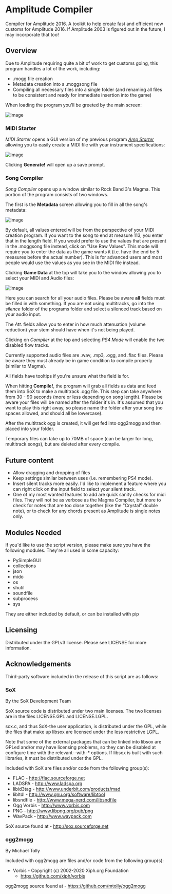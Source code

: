 # Amplitude Compiler
Compiler for Amplitude 2016. A toolkit to help create fast and efficient new customs for Amplitude 2016. If Amplitude 2003 is figured out in the future, I may incorporate that too!

## Overview
Due to Amplitude requiring quite a bit of work to get customs going, this program handles a lot of the work, including:
* .mogg file creation
* Metadata creation into a .moggsong file
* Compiling all necessary files into a single folder (and renaming all files to be consistent and ready for immediate insertion into the game)

When loading the program you'll be greeted by the main screen:

![image](https://user-images.githubusercontent.com/74471839/136065771-e8e4ad01-0325-477e-bc94-0548dc75ed9e.png)

### MIDI Starter

_MIDI Starter_ opens a GUI version of my previous program [_Amp Starter_](https://github.com/AddyMills/AmpStarter) allowing you to easily create a MIDI file with your instrument specifications:

![image](https://user-images.githubusercontent.com/74471839/136855828-163f364c-adb8-42e4-afed-9c00f668fb10.png)

Clicking **Generate!** will open up a save prompt.

### Song Compiler

_Song Compiler_ opens up a window similar to Rock Band 3's Magma. This portion of the program consists of two windows.

The first is the **Metadata** screen allowing you to fill in all the song's metadata:

![image](https://user-images.githubusercontent.com/74471839/136858205-9a216e9d-29c3-4347-8839-912a0d54d46d.png)

By default, all values entered will be from the perspective of your MIDI creation program. If you want to the song to end at measure 113, you enter that in the length field. If you would prefer to use the values that are present in the .moggsong file instead, click on "Use Raw Values". This mode will require you to enter the data as the game wants it (i.e. have the end be 5 measures before the actual number). This is for advanced users and most people would use the values as you see in the MIDI file instead.

Clicking **Game Data** at the top will take you to the window allowing you to select your MIDI and Audio files:

![image](https://user-images.githubusercontent.com/74471839/136858227-c516dc4c-cf4e-47e2-9e55-bebdc415ef1f.png)

Here you can search for all your audio files. Please be aware **all** fields must be filled in with something. If you are not using multitracks, go into the *silence* folder of the programs folder and select a silenced track based on your audio input.

The *Att.* fields allow you to enter in how much attenuation (volume reduction) your stem should have when it's not being played.

Clicking on *Compiler* at the top and selecting *PS4 Mode* will enable the two disabled flow tracks.

Currently supported audio files are .wav, .mp3, .ogg, and .flac files. Please be aware they must already be in game condition to compile properly (similar to Magma).

All fields have tooltips if you're unsure what the field is for.

When hitting **Compile!**, the program will grab all fields as data and feed them into SoX to make a multitrack .ogg file. This step can take anywhere from 30 - 90 seconds (more or less depending on song length). Please be aware your files will be named after the folder it's in. It's assumed that you want to play this right away, so please name the folder after your song (no spaces allowed, and should all be lowercase).

After the multitrack ogg is created, it will get fed into ogg2mogg and then placed into your folder.

Temporary files can take up to 70MB of space (can be larger for long, multitrack songs), but are deleted after every compile.

## Future content

* Allow dragging and dropping of files
* Keep settings similar between uses (i.e. remembering PS4 mode).
* Insert silent tracks more easily. I'd like to implement a feature where you can right click on the input field to select your silent track.
* One of my most wanted features to add are quick sanity checks for midi files. They will not be as verbose as the Magma Compiler, but more to check for notes that are too close together (like the "Crystal" double note), or to check for any chords present as Amplitude is single notes only.

## Modules Needed
If you'd like to use the script version, please make sure you have the following modules. They're all used in some capacity:
* PySimpleGUI
* collections
* json
* mido
* os
* shutil
* soundfile
* subprocess
* sys

They are either included by default, or can be installed with pip

## Licensing
Distributed under the GPLv3 license. Please see LICENSE for more information.

## Acknowledgements
Third-party software included in the release of this script are as follows:
### SoX
By the SoX Development Team

SoX source code is distributed under two main licenses. The two
licenses are in the files LICENSE.GPL and LICENSE.LGPL.

sox.c, and thus SoX-the user application, is distributed under the
GPL, while the files that make up libsox are licensed under the less
restrictive LGPL.

Note that some of the external packages that can be linked into libsox
are GPLed and/or may have licensing problems, so they can be disabled
at configure time with the relevant--with-* options. If libsox is built
with such libraries, it must be distributed under the GPL.

Included with SoX are files and/or code from the following group(s):

* FLAC - http://flac.sourceforge.net
* LADSPA - http://www.ladspa.org
* libid3tag - http://www.underbit.com/products/mad
* libltdl - http://www.gnu.org/software/libtool
* libsndfile - http://www.mega-nerd.com/libsndfile
* Ogg Vorbis - http://www.vorbis.com
* PNG - http://www.libpng.org/pub/png
* WavPack - http://www.wavpack.com

SoX source found at - http://sox.sourceforge.net

### ogg2mogg
By Michael Tolly

Included with ogg2mogg are files and/or code from the following group(s):

* Vorbis - Copyright (c) 2002-2020 Xiph.org Foundation
  * https://github.com/xiph/vorbis

ogg2mogg source found at - https://github.com/mtolly/ogg2mogg
